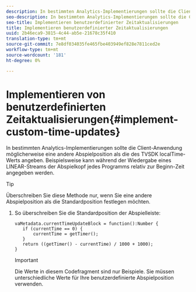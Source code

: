 ```yaml
---
description: In bestimmten Analytics-Implementierungen sollte die Client-Anwendung möglicherweise eine andere Abspielposition als die des TVSDK localTime-Werts angeben. Beispielsweise kann während der Wiedergabe eines LINEAR-Streams der Abspielkopf jedes Programms relativ zur Beginn-Zeit angegeben werden.
seo-description: In bestimmten Analytics-Implementierungen sollte die Client-Anwendung möglicherweise eine andere Abspielposition als die des TVSDK localTime-Werts angeben. Beispielsweise kann während der Wiedergabe eines LINEAR-Streams der Abspielkopf jedes Programms relativ zur Beginn-Zeit angegeben werden.
seo-title: Implementieren benutzerdefinierter Zeitaktualisierungen
title: Implementieren benutzerdefinierter Zeitaktualisierungen
uuid: 2b46eca9-3815-4c44-ab5e-21678c35f410
translation-type: tm+mt
source-git-commit: 7e8df034035fe465fbe403949ef828e7811ced2e
workflow-type: tm+mt
source-wordcount: '181'
ht-degree: 0%

---
```



# Implementieren von benutzerdefinierten Zeitaktualisierungen{#implement-custom-time-updates}

In bestimmten Analytics-Implementierungen sollte die Client-Anwendung möglicherweise eine andere Abspielposition als die des TVSDK localTime-Werts angeben. Beispielsweise kann während der Wiedergabe eines LINEAR-Streams der Abspielkopf jedes Programms relativ zur Beginn-Zeit angegeben werden.

>[!TIP]
>
>Überschreiben Sie diese Methode nur, wenn Sie eine andere Abspielposition als die Standardposition festlegen möchten.

1. So überschreiben Sie die Standardposition der Abspielleiste:

   ```
   vaMetadata.currentTimeUpdateBlock = function():Number { 
      if (currentTime == 0) { 
          currentTime = getTimer(); 
      } 
      return ((getTimer() - currentTime) / 1000 + 1000); 
   }
   ```

   >[!IMPORTANT]
   >
   >Die Werte in diesem Codefragment sind nur Beispiele. Sie müssen unterschiedliche Werte für Ihre benutzerdefinierte Abspielposition verwenden.

